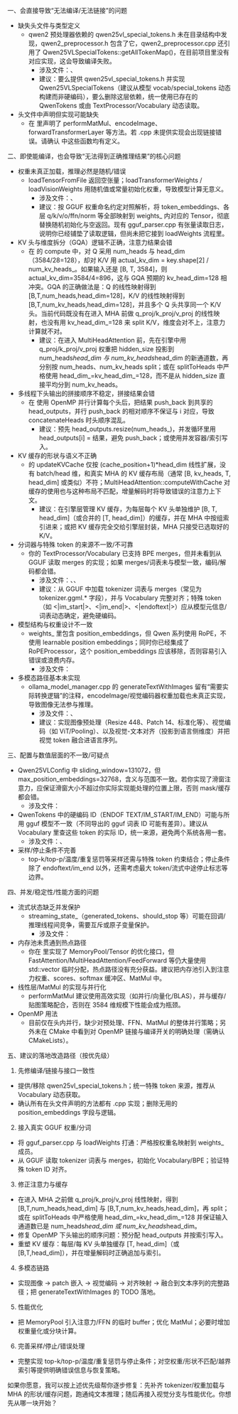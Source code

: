 

一、会直接导致“无法编译/无法链接”的问题
- 缺失头文件与类型定义
  - qwen2 预处理器依赖的 qwen25vl_special_tokens.h 未在目录结构中发现，qwen2_preprocessor.h 包含了它，qwen2_preprocessor.cpp 还引用了 Qwen25VLSpecialTokens::getAllTokenMap()，在目前项目里没有对应实现，这会导致编译失败。
    - 涉及文件：<mcfile name="qwen2_preprocessor.h" path="/Users/acproject/workspace/cpp_projects/duorou/src/extensions/ollama/qwen2_preprocessor.h"></mcfile>、<mcfile name="qwen2_preprocessor.cpp" path="/Users/acproject/workspace/cpp_projects/duorou/src/extensions/ollama/qwen2_preprocessor.cpp"></mcfile>
    - 建议：要么提供 qwen25vl_special_tokens.h 并实现 Qwen25VLSpecialTokens（建议从模型 vocab/special_tokens 动态构建而非硬编码），要么删除这层依赖，统一使用已存在的 QwenTokens 或由 TextProcessor/Vocabulary 动态读取。
- 头文件中声明但实现可能缺失
  - 在 <mcfile name="qwen25vl_modular_engine.h" path="/Users/acproject/workspace/cpp_projects/duorou/src/extensions/ollama/qwen25vl_modular_engine.h"></mcfile> 里声明了 performMatMul、encodeImage、forwardTransformerLayer 等方法。若 .cpp 未提供实现会出现链接错误。请确认 <mcfile name="qwen25vl_modular_engine.cpp" path="/Users/acproject/workspace/cpp_projects/duorou/src/extensions/ollama/qwen25vl_modular_engine.cpp"></mcfile> 中这些函数均有定义。

二、即使能编译，也会导致“无法得到正确推理结果”的核心问题
- 权重未真正加载，推理必然是随机/错误
  - loadTensorFromFile 返回空张量；loadTransformerWeights / loadVisionWeights 用随机值或常量初始化权重，导致模型计算无意义。
    - 涉及文件：<mcfile name="qwen25vl_modular_engine.cpp" path="/Users/acproject/workspace/cpp_projects/duorou/src/extensions/ollama/qwen25vl_modular_engine.cpp"></mcfile>、<mcfile name="gguf_parser.cpp" path="/Users/acproject/workspace/cpp_projects/duorou/src/extensions/ollama/gguf_parser.cpp"></mcfile>
    - 建议：按 GGUF 权重命名约定对照解析，将 token_embeddings、各层 q/k/v/o/ffn/norm 等全部映射到 weights_ 内对应的 Tensor，彻底替换随机初始化与空返回。现有 gguf_parser.cpp 有张量读取日志，说明你已经铺垫了读取逻辑，但尚未把它接到 loadWeights 流程里。
- KV 头与维度拆分（GQA）逻辑不正确，注意力结果会错
  - 在 <mcfile name="multi_head_attention.h" path="/Users/acproject/workspace/cpp_projects/duorou/src/extensions/ollama/algorithms/multi_head_attention.h"></mcfile> 的 compute 中，对 Q 采用 num_heads 与 head_dim（3584/28=128），却对 K/V 用 actual_kv_dim = key.shape[2] / num_kv_heads_。如果输入还是 [B, T, 3584]，则 actual_kv_dim=3584/4=896，这与 GQA 预期的 kv_head_dim=128 相冲突。GQA 的正确做法是：Q 的线性映射得到 [B,T,num_heads,head_dim=128]，K/V 的线性映射得到 [B,T,num_kv_heads,head_dim=128]，并且多个 Q 头共享同一个 K/V 头。当前代码既没有在进入 MHA 前做 q_proj/k_proj/v_proj 的线性映射，也没有用 kv_head_dim_=128 来 split K/V，维度会对不上，注意力计算就不对。
    - 建议：在进入 MultiHeadAttention 前，先在引擎中用 q_proj/k_proj/v_proj 权重把 hidden_size 投影到 num_heads*head_dim 与 num_kv_heads*head_dim 的新通道数，再分别按 num_heads、num_kv_heads split；或在 splitToHeads 中严格使用 head_dim_=kv_head_dim_=128，而不是从 hidden_size 直接平均分到 num_kv_heads。
- 多线程下头输出的拼接顺序不稳定，拼接结果会错
  - 在 <mcfile name="multi_head_attention.h" path="/Users/acproject/workspace/cpp_projects/duorou/src/extensions/ollama/algorithms/multi_head_attention.h"></mcfile> 使用 OpenMP 并行计算每个头后，把结果 push_back 到共享的 head_outputs，并行 push_back 的相对顺序不保证与 i 对应，导致 concatenateHeads 时头顺序混乱。
    - 建议：预先 head_outputs.resize(num_heads_)，并发循环里用 head_outputs[i] = 结果，避免 push_back；或使用并发容器/索引写入。
- KV 缓存的形状与语义不正确
  - <mcfile name="fast_attention.h" path="/Users/acproject/workspace/cpp_projects/duorou/src/extensions/ollama/algorithms/fast_attention.h"></mcfile> 的 updateKVCache 仅按 (cache_position+1)*head_dim 线性扩展，没有 batch/head 维，和真实 MHA 的 KV 缓存布局（通常 [B, kv_heads, T, head_dim] 或类似）不符；MultiHeadAttention::computeWithCache 对缓存的使用也与这种布局不匹配，增量解码时将导致错误的注意力上下文。
    - 建议：在引擎层管理 KV 缓存，为每层每个 KV 头单独维护 [B, T, head_dim]（或合并的 [T, head_dim]）的缓存，并在 MHA 中按组索引进来；或把 KV 缓存完全交给引擎层封装，MHA 只接受已选取好的 K/V。
- 分词器与特殊 token 的来源不一致/不可靠
  - 你的 TextProcessor/Vocabulary 已支持 BPE merges，但并未看到从 GGUF 读取 merges 的实现；如果 merges/词表未与模型一致，编码/解码都会错。
    - 涉及文件：<mcfile name="text_processor.h" path="/Users/acproject/workspace/cpp_projects/duorou/src/extensions/ollama/text_processor.h"></mcfile>、<mcfile name="text_processor.cpp" path="/Users/acproject/workspace/cpp_projects/duorou/src/extensions/ollama/text_processor.cpp"></mcfile>、<mcfile name="ollama_model_manager.cpp" path="/Users/acproject/workspace/cpp_projects/duorou/src/extensions/ollama/ollama_model_manager.cpp"></mcfile>
    - 建议：从 GGUF 中加载 tokenizer 词表与 merges（常见为 tokenizer.ggml.* 字段），并与 Vocabulary 完整对齐；特殊 token（如 <|im_start|>、<|im_end|>、<|endoftext|>）应从模型元信息/词表动态确定，避免硬编码。
- 模型结构与权重设计不一致
  - weights_ 里包含 position_embeddings，但 Qwen 系列使用 RoPE，不使用 learnable position embeddings；同时你已经集成了 RoPEProcessor，这个 position_embeddings 应该移除，否则容易引入错误或浪费内存。
    - 涉及文件：<mcfile name="qwen25vl_modular_engine.h" path="/Users/acproject/workspace/cpp_projects/duorou/src/extensions/ollama/qwen25vl_modular_engine.h"></mcfile>
- 多模态路径基本未实现
  - ollama_model_manager.cpp 的 generateTextWithImages 留有“需要实际转换逻辑”的注释，encodeImage/视觉编码器权重加载也未真正实现，导致图像无法参与推理。
    - 涉及文件：<mcfile name="ollama_model_manager.cpp" path="/Users/acproject/workspace/cpp_projects/duorou/src/extensions/ollama/ollama_model_manager.cpp"></mcfile>、<mcfile name="qwen25vl_modular_engine.cpp" path="/Users/acproject/workspace/cpp_projects/duorou/src/extensions/ollama/qwen25vl_modular_engine.cpp"></mcfile>
    - 建议：实现图像预处理（Resize 448、Patch 14、标准化等）、视觉编码（如 ViT/Pooling）、以及视觉-文本对齐（投影到语言侧维度）并把视觉 token 融合进语言序列。

三、配置与数值层面的不一致/可疑点
- Qwen25VLConfig 中 sliding_window=131072，但 max_position_embeddings=32768，含义与范围不一致。若你实现了滑窗注意力，应保证滑窗大小不超过你实际实现能处理的位置上限，否则 mask/缓存都会错。
  - 涉及文件：<mcfile name="qwen25vl_modular_engine.h" path="/Users/acproject/workspace/cpp_projects/duorou/src/extensions/ollama/qwen25vl_modular_engine.h"></mcfile>
- QwenTokens 中的硬编码 ID（ENDOF TEXT/IM_START/IM_END）可能与所用 gguf 模型不一致（不同导出的 gguf 词表 ID 可能有差异）。建议从 Vocabulary 里查这些 token 的实际 ID，统一来源，避免两个系统各用一套。
  - 涉及文件：<mcfile name="qwen25vl_modular_engine.h" path="/Users/acproject/workspace/cpp_projects/duorou/src/extensions/ollama/qwen25vl_modular_engine.h"></mcfile>、<mcfile name="text_processor.cpp" path="/Users/acproject/workspace/cpp_projects/duorou/src/extensions/ollama/text_processor.cpp"></mcfile>
- 采样/停止条件不完善
  - top-k/top-p/温度/重复惩罚等采样还需与特殊 token 约束结合；停止条件除了 endoftext/im_end 以外，还需考虑最大 token/流式中途停止标志等边界。

四、并发/稳定性/性能方面的问题
- 流式状态缺乏并发保护
  - streaming_state_（generated_tokens、should_stop 等）可能在回调/推理线程间竞争，需要互斥或原子变量保护。
    - 涉及文件：<mcfile name="qwen25vl_modular_engine.h" path="/Users/acproject/workspace/cpp_projects/duorou/src/extensions/ollama/qwen25vl_modular_engine.h"></mcfile>
- 内存池未贯通到热点路径
  - 你在 <mcfile name="base_algorithm.h" path="/Users/acproject/workspace/cpp_projects/duorou/src/extensions/ollama/algorithms/base_algorithm.h"></mcfile> 里实现了 MemoryPool/Tensor 的优化接口，但 FastAttention/MultiHeadAttention/FeedForward 等仍大量使用 std::vector 临时分配，热点路径没有充分获益。建议把内存池引入到注意力权重、scores、softmax 缓冲区、MatMul 中。
- 线性层/MatMul 的实现与并行化
  - performMatMul 建议使用高效实现（如并行/向量化/BLAS），并与缓存/贴图策略配合，否则在 3584 维规模下性能会成为瓶颈。
- OpenMP 用法
  - 目前仅在头内并行，缺少对预处理、FFN、MatMul 的整体并行策略；另外未在 CMake 中看到对 OpenMP 链接与编译开关的明确处理（需确认 CMakeLists）。

五、建议的落地改造路径（按优先级）
1) 先修编译/链接与接口一致性
- 提供/移除 qwen25vl_special_tokens.h；统一特殊 token 来源，推荐从 Vocabulary 动态获取。
- 确认所有在头文件声明的方法都有 .cpp 实现；删除无用的 position_embeddings 字段与逻辑。
2) 接入真实 GGUF 权重/分词
- 将 gguf_parser.cpp 与 loadWeights 打通：严格按权重名映射到 weights_ 成员。
- 从 GGUF 读取 tokenizer 词表与 merges，初始化 Vocabulary/BPE；验证特殊 token ID 对齐。
3) 修正注意力与缓存
- 在进入 MHA 之前做 q_proj/k_proj/v_proj 线性映射，得到 [B,T,num_heads,head_dim] 与 [B,T,num_kv_heads,head_dim]，再 split；或在 splitToHeads 中严格使用 head_dim_=kv_head_dim_=128 并保证输入通道数已是 num_heads*head_dim 或 num_kv_heads*head_dim。
- 修复 OpenMP 下头输出的顺序问题：预分配 head_outputs 并按索引写入。
- 重塑 KV 缓存：每层/每 KV 头单独缓存 [T, head_dim]（或 [B,T,head_dim]），并在增量解码时正确追加与索引。
4) 多模态链路
- 实现图像 -> patch 嵌入 -> 视觉编码 -> 对齐映射 -> 融合到文本序列的完整路径；把 generateTextWithImages 的 TODO 落地。
5) 性能优化
- 把 MemoryPool 引入注意力/FFN 的临时 buffer；优化 MatMul；必要时增加权重量化或分块计算。
6) 完善采样/停止/错误处理
- 完整实现 top-k/top-p/温度/重复惩罚与停止条件；对空权重/形状不匹配/越界索引等提供明确错误信息与恢复策略。

如果你愿意，我可以按上述优先级帮你逐步修复：先补齐 tokenizer/权重加载与 MHA 的形状/缓存问题，跑通纯文本推理；随后再接入视觉分支与性能优化。你想先从哪一块开始？
        